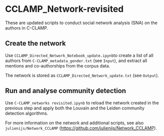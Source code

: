 # CCLAMP_Network-revisited
These are updated scripts to conduct social network analysis (SNA) on the authors in C-CLAMP.

## Create the network
Use `CCLAMP_Directed_Network_Notebook_update.ipynb`to create a list of all authors from `C-CLAMP_metadata_gender.txt` (see `Input`), and extract all mentions and co-authorships from the corpus data.

The network is stored as `CCLAMP_Directed_Network_update.txt` (see `Output`).

## Run and analyse community detection
Use `C-CLAMP_networks revisited.ipynb` to reload the network created in the previous step and apply both the Louvain and the Leiden community detection algorithms.

For more information on the network and additional scripts, see also `julienijs/Network_CCLAMP` (https://github.com/julienijs/Network_CCLAMP).
